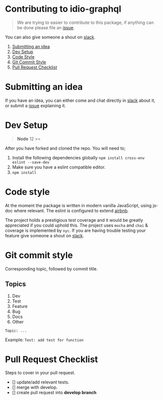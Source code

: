 # Contributing to idio-graphql 

> We are trying to easier to contribute to this package, if anything can be done please file an [issue](https://github.com/danstarns/idio-graphql/issues). 

You can also give someone a shout on [slack](https://idio-graphql.slack.com/).

1. [Submitting an idea](#Submitting-an-idea)
2. [Dev Setup](#Dev-Setup)
3. [Code Style](#Code-style)
4. [Git Commit Style](#Git-commit-style)
5. [Pull Request Checklist](#Pull-Request-Checklist)


# Submitting an idea
If you have an idea, you can either come and chat directly in [slack](https://idio-graphql.slack.com/) about it, or submit a [issue](https://github.com/danstarns/idio-graphql/issues) explaining it.

# Dev Setup

> **Node** 12 >=

After you have forked and cloned the repo. You will need to;

1. Install the following dependencies globally `npm install cross-env eslint --save-dev`
2. Make sure you have a eslint compatible editor. 
3. `npm install`

# Code style
At the moment the package is written in modern vanilla JavaScript, using js-doc where relevant. The eslint is configured to extend [airbnb](https://github.com/airbnb/javascript).

The project holds a prestigious test coverage and it would be greatly appreciated if you could uphold this. The project uses `mocha` and `chai` & coverage is implemented by `nyc`. If you are having trouble testing your feature give someone a shout on [slack](https://idio-graphql.slack.com/).

# Git commit style
Corresponding topic, followed by commit title.

## Topics
1. Dev
2. Test
3. Feature
4. Bug
5. Docs
6. Other

`Topic: ...`

Example: `Test: add test for function`

# Pull Request Checklist
Steps to cover in your pull request. 

- [] update/add relevant tests. 
- [] merge with develop.
- [] create pull request into **develop branch**
